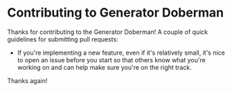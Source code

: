 # Contributing to Generator Doberman

Thanks for contributing to the Generator Doberman!
A couple of quick guidelines for submitting pull requests:

- If you're implementing a new feature, even if it's relatively small, it's
nice to open an issue before you start so that others know what you're working
on and can help make sure you're on the right track.

Thanks again!